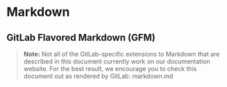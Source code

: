 # Markdown
## GitLab Flavored Markdown (GFM)
>**Note:** Not all of the GitLab-specific extensions to Markdown that are described in this document currently work on our documentation website.
>For the best result, we encourage you to check this document out as rendered by GitLab: markdown.md
